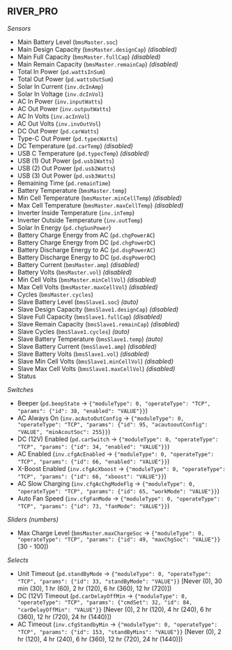 ## RIVER_PRO

*Sensors*
- Main Battery Level (`bmsMaster.soc`)
- Main Design Capacity (`bmsMaster.designCap`)   _(disabled)_
- Main Full Capacity (`bmsMaster.fullCap`)   _(disabled)_
- Main Remain Capacity (`bmsMaster.remainCap`)   _(disabled)_
- Total In Power (`pd.wattsInSum`)
- Total Out Power (`pd.wattsOutSum`)
- Solar In Current (`inv.dcInAmp`)
- Solar In Voltage (`inv.dcInVol`)
- AC In Power (`inv.inputWatts`)
- AC Out Power (`inv.outputWatts`)
- AC In Volts (`inv.acInVol`)
- AC Out Volts (`inv.invOutVol`)
- DC Out Power (`pd.carWatts`)
- Type-C Out Power (`pd.typecWatts`)
- DC Temperature (`pd.carTemp`)   _(disabled)_
- USB C Temperature (`pd.typecTemp`)   _(disabled)_
- USB (1) Out Power (`pd.usb1Watts`)
- USB (2) Out Power (`pd.usb2Watts`)
- USB (3) Out Power (`pd.usb3Watts`)
- Remaining Time (`pd.remainTime`)
- Battery Temperature (`bmsMaster.temp`)
- Min Cell Temperature (`bmsMaster.minCellTemp`)   _(disabled)_
- Max Cell Temperature (`bmsMaster.maxCellTemp`)   _(disabled)_
- Inverter Inside Temperature (`inv.inTemp`)
- Inverter Outside Temperature (`inv.outTemp`)
- Solar In Energy (`pd.chgSunPower`)
- Battery Charge Energy from AC (`pd.chgPowerAC`)
- Battery Charge Energy from DC (`pd.chgPowerDC`)
- Battery Discharge Energy to AC (`pd.dsgPowerAC`)
- Battery Discharge Energy to DC (`pd.dsgPowerDC`)
- Battery Current (`bmsMaster.amp`)   _(disabled)_
- Battery Volts (`bmsMaster.vol`)   _(disabled)_
- Min Cell Volts (`bmsMaster.minCellVol`)   _(disabled)_
- Max Cell Volts (`bmsMaster.maxCellVol`)   _(disabled)_
- Cycles (`bmsMaster.cycles`)
- Slave Battery Level (`bmsSlave1.soc`)   _(auto)_
- Slave Design Capacity (`bmsSlave1.designCap`)   _(disabled)_
- Slave Full Capacity (`bmsSlave1.fullCap`)   _(disabled)_
- Slave Remain Capacity (`bmsSlave1.remainCap`)   _(disabled)_
- Slave Cycles (`bmsSlave1.cycles`)   _(auto)_
- Slave Battery Temperature (`bmsSlave1.temp`)   _(auto)_
- Slave Battery Current (`bmsSlave1.amp`)   _(disabled)_
- Slave Battery Volts (`bmsSlave1.vol`)   _(disabled)_
- Slave Min Cell Volts (`bmsSlave1.minCellVol`)   _(disabled)_
- Slave Max Cell Volts (`bmsSlave1.maxCellVol`)   _(disabled)_
- Status

*Switches*
- Beeper (`pd.beepState` -> `{"moduleType": 0, "operateType": "TCP", "params": {"id": 38, "enabled": "VALUE"}}`)
- AC Always On (`inv.acAutoOutConfig` -> `{"moduleType": 0, "operateType": "TCP", "params": {"id": 95, "acautooutConfig": "VALUE", "minAcoutSoc": 255}}`)
- DC (12V) Enabled (`pd.carSwitch` -> `{"moduleType": 0, "operateType": "TCP", "params": {"id": 34, "enabled": "VALUE"}}`)
- AC Enabled (`inv.cfgAcEnabled` -> `{"moduleType": 0, "operateType": "TCP", "params": {"id": 66, "enabled": "VALUE"}}`)
- X-Boost Enabled (`inv.cfgAcXboost` -> `{"moduleType": 0, "operateType": "TCP", "params": {"id": 66, "xboost": "VALUE"}}`)
- AC Slow Charging (`inv.cfgAcChgModeFlg` -> `{"moduleType": 0, "operateType": "TCP", "params": {"id": 65, "workMode": "VALUE"}}`)
- Auto Fan Speed (`inv.cfgFanMode` -> `{"moduleType": 0, "operateType": "TCP", "params": {"id": 73, "fanMode": "VALUE"}}`)

*Sliders (numbers)*
- Max Charge Level (`bmsMaster.maxChargeSoc` -> `{"moduleType": 0, "operateType": "TCP", "params": {"id": 49, "maxChgSoc": "VALUE"}}` [30 - 100])

*Selects*
- Unit Timeout (`pd.standByMode` -> `{"moduleType": 0, "operateType": "TCP", "params": {"id": 33, "standByMode": "VALUE"}}` [Never (0), 30 min (30), 1 hr (60), 2 hr (120), 6 hr (360), 12 hr (720)])
- DC (12V) Timeout (`pd.carDelayOffMin` -> `{"moduleType": 0, "operateType": "TCP", "params": {"cmdSet": 32, "id": 84, "carDelayOffMin": "VALUE"}}` [Never (0), 2 hr (120), 4 hr (240), 6 hr (360), 12 hr (720), 24 hr (1440)])
- AC Timeout (`inv.cfgStandbyMin` -> `{"moduleType": 0, "operateType": "TCP", "params": {"id": 153, "standByMins": "VALUE"}}` [Never (0), 2 hr (120), 4 hr (240), 6 hr (360), 12 hr (720), 24 hr (1440)])


